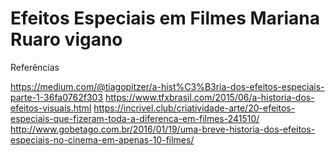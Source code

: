 Efeitos Especiais em Filmes
Mariana Ruaro vigano
=========

Referências 

https://medium.com/@tiagopitzer/a-hist%C3%B3ria-dos-efeitos-especiais-parte-1-36fa0762f303
https://www.tfxbrasil.com/2015/06/a-historia-dos-efeitos-visuais.html
https://incrivel.club/criatividade-arte/20-efeitos-especiais-que-fizeram-toda-a-diferenca-em-filmes-241510/
http://www.gobetago.com.br/2016/01/19/uma-breve-historia-dos-efeitos-especiais-no-cinema-em-apenas-10-filmes/

